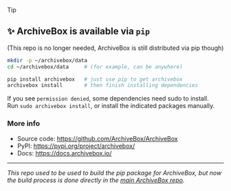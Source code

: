 > [!TIP]
> ## ✨ ArchiveBox is available via `pip`
> (This repo is no longer needed, ArchiveBox is still distributed via pip though)
>  
> ```bash
> mkdir -p ~/archivebox/data
> cd ~/archivebox/data     # (for example, can be anywhere)
>
> pip install archivebox   # just use pip to get archivebox
> archivebox install       # then finish installing dependencies
> ```
> If you see `permission denied`, some dependencies need sudo to install.  
> Run `sudo archivebox install`, or install the indicated packages manually.

### More info

- Source code: https://github.com/ArchiveBox/ArchiveBox
- PyPI: https://pypi.org/project/archivebox/
- Docs: https://docs.archivebox.io/

---

*This repo used to be used to build the pip package for ArchiveBox, but now the build process is done directly in the [main ArchiveBox repo](https://github.com/ArchiveBox/ArchiveBox).*
